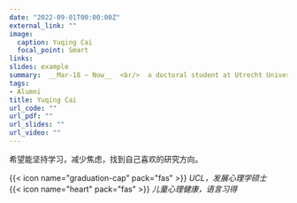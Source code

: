 ```yaml
---
date: "2022-09-01T00:00:00Z"
external_link: ""
image:
  caption: Yuqing Cai
  focal_point: Smart
links:
slides: example
summary:  __Mar-18 ~ Now__  <br/>  a doctoral student at Utrecht University, study visual perception, attention, and pupil measurement; also interested in socio-economic status and open science related research
tags:
- Alumni
title: Yuqing Cai
url_code: ""
url_pdf: ""
url_slides: ""
url_video: ""
---
```

希望能坚持学习，减少焦虑，找到自己喜欢的研究方向。

{{< icon name="graduation-cap" pack="fas" >}} _UCL，发展心理学硕士_  
{{< icon name="heart" pack="fas" >}} _儿童心理健康，语言习得_  


